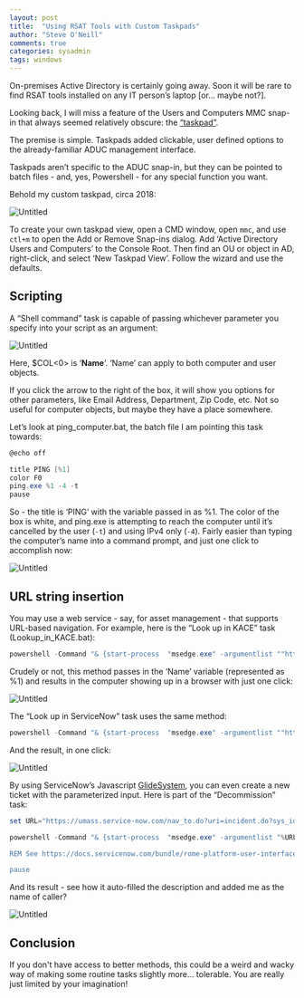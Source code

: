 ```yaml
---
layout: post
title:  "Using RSAT Tools with Custom Taskpads"
author: "Steve O'Neill"
comments: true
categories: sysadmin
tags: windows
---
```


On-premises Active Directory is certainly going away. Soon it will be rare to find RSAT tools installed on any IT person’s laptop [or... maybe not?].

Looking back, I will miss a feature of the Users and Computers MMC snap-in that always seemed relatively obscure: the [“taskpad”](https://petri.com/add-taskpad-custom-mmc/).

The premise is simple. Taskpads added clickable, user defined options to the already-familiar ADUC management interface. 

Taskpads aren’t specific to the ADUC snap-in, but they can be pointed to batch files - and, yes, Powershell - for any special function you want.

Behold my custom taskpad, circa 2018:

![Untitled]({{site.url}}/docs/assets/img/taskpad%20f1162ea308774fb3bb74bf699eec8984/Untitled.png)

To create your own taskpad view, open a CMD window, open ```mmc```, and use ```ctl+m``` to open the Add or Remove Snap-ins dialog. Add ‘Active Directory Users and Computers’ to the Console Root. Then find an OU or object in AD, right-click, and select ‘New Taskpad View’. Follow the wizard and use the defaults.

## Scripting

A “Shell command” task is capable of passing whichever parameter you specify into your script as an argument:

![Untitled]({{site.url}}/docs/assets/img/taskpad%20f1162ea308774fb3bb74bf699eec8984/Untitled%201.png)

Here, $COL<0> is ‘**Name**’. ‘Name’ can apply to both computer and user objects. 

If you click the arrow to the right of the box, it will show you options for other parameters, like Email Address, Department, Zip Code, etc. Not so useful for computer objects, but maybe they have a place somewhere.

Let’s look at ping_computer.bat, the batch file I am pointing this task towards:

```powershell
@echo off

title PING [%1]
color F0
ping.exe %1 -4 -t
pause
```

So - the title is ‘PING’ with the variable passed in as %1. The color of the box is white, and ping.exe is attempting to reach the computer until it’s cancelled by the user (```-t```) and using IPv4 only (```-4```). Fairly easier than typing the computer’s name into a command prompt, and just one click to accomplish now:

![Untitled]({{site.url}}/docs/assets/img/taskpad%20f1162ea308774fb3bb74bf699eec8984/Untitled%202.png)

## URL string insertion

You may use a web service - say, for asset management - that supports URL-based navigation. For example, here is the “Look up in KACE” task (Lookup_in_KACE.bat):

```powershell
powershell -Command "& {start-process  "msedge.exe" -argumentlist ""https://myKACEinstace.com/adminui/computer_inventory.php?LABEL_ID=&SEARCH_SELECTION="%1"""}"
```

Crudely or not, this method passes in the ‘Name’ variable (represented as %1) and results in the computer showing up in a browser with just one click:

![Untitled]({{site.url}}/docs/assets/img/taskpad%20f1162ea308774fb3bb74bf699eec8984/Untitled%203.png)

The “Look up in ServiceNow” task uses the same method: 

```powershell
powershell -Command "& {start-process  "msedge.exe" -argumentlist ""https://myinstance.service-now.com/nav_to.do?uri=textsearch.do?sysparm_search="%1"""}"
```

And the result, in one click:

![Untitled]({{site.url}}/docs/assets/img/taskpad%20f1162ea308774fb3bb74bf699eec8984/Untitled%204.png)

By using ServiceNow’s Javascript [GlideSystem](https://docs.servicenow.com/bundle/rome-platform-user-interface/page/use/navigation/reference/r_NavigatingByURLExamples.html), you can even create a new ticket with the parameterized input. Here is part of the “Decommission” task:

```powershell
set URL="https://umass.service-now.com/nav_to.do?uri=incident.do?sys_id=-1%26sysparm_query=priority=1^incident_state=3^caller_id=javascript:gs.getUserID()^short_description=Decommissioned"

powershell -Command "& {start-process  "msedge.exe" -argumentlist "%URL%""}"

REM See https://docs.servicenow.com/bundle/rome-platform-user-interface/page/use/navigation/reference/r_NavigatingByURLExamples.html

pause
```

And its result - see how it auto-filled the description and added me as the name of caller?

![Untitled]({{site.url}}/docs/assets/img/taskpad%20f1162ea308774fb3bb74bf699eec8984/Untitled%205.png)

## Conclusion

If you don't have access to better methods, this could be a weird and wacky way of making some routine tasks slightly more... tolerable. You are really just limited by your imagination!